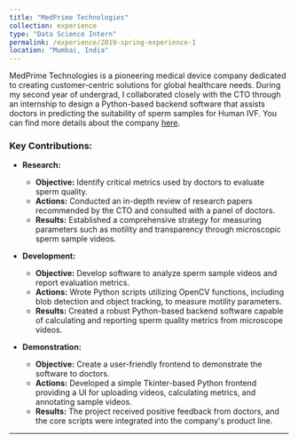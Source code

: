 ```yaml
---
title: "MedPrime Technologies"
collection: experience
type: "Data Science Intern"
permalink: /experience/2019-spring-experience-1
location: "Mumbai, India"
---
```


MedPrime Technologies is a pioneering medical device company dedicated to creating customer-centric solutions for global healthcare needs. During my second year of undergrad, I collaborated closely with the CTO through an internship to design a Python-based backend software that assists doctors in predicting the suitability of sperm samples for Human IVF. You can find more details about the company [here](https://www.medprimetech.com/).

### Key Contributions:

* **Research:**
  - **Objective:** Identify critical metrics used by doctors to evaluate sperm quality.
  - **Actions:** Conducted an in-depth review of research papers recommended by the CTO and consulted with a panel of doctors.
  - **Results:** Established a comprehensive strategy for measuring parameters such as motility and transparency through microscopic sperm sample videos.

* **Development:**
  - **Objective:** Develop software to analyze sperm sample videos and report evaluation metrics.
  - **Actions:** Wrote Python scripts utilizing OpenCV functions, including blob detection and object tracking, to measure motility parameters.
  - **Results:** Created a robust Python-based backend software capable of calculating and reporting sperm quality metrics from microscope videos.

* **Demonstration:**
  - **Objective:** Create a user-friendly frontend to demonstrate the software to doctors.
  - **Actions:** Developed a simple Tkinter-based Python frontend providing a UI for uploading videos, calculating metrics, and annotating sample videos.
  - **Results:** The project received positive feedback from doctors, and the core scripts were integrated into the company's product line.

---
